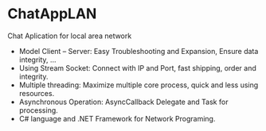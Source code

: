 # ChatAppLAN
Chat Aplication for local area network
  + Model Client – Server: Easy Troubleshooting and Expansion, Ensure data integrity, …
  + Using Stream Socket: Connect with IP and Port, fast shipping, order and integrity.
  + Multiple threading: Maximize multiple core process, quick and less using resources.
  + Asynchronous Operation: AsyncCallback Delegate and Task for processing.
  + C# language and .NET Framework for Network Programing.

